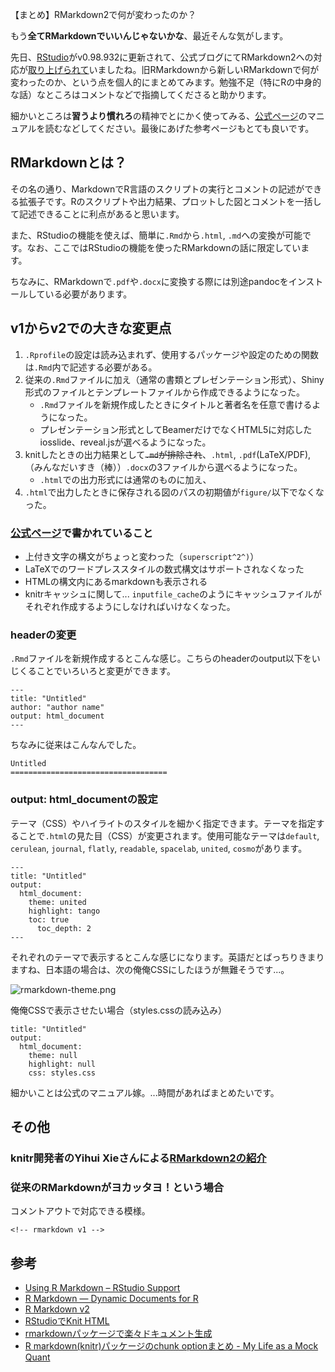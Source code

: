 【まとめ】RMarkdown2で何が変わったのか？

もう**全てRMarkdownでいいんじゃないかな**、最近そんな気がします。

先日、[RStudio]()がv0.98.932に更新されて、公式ブログにてRMarkdown2への対応が[取り上げられて](http://blog.rstudio.org/2014/06/18/r-markdown-v2/)いましたね。旧RMarkdownから新しいRMarkdownで何が変わったのか、という点を個人的にまとめてみます。勉強不足（特にRの中身的な話）なところはコメントなどで指摘してくださると助かります。

細かいところは**習うより慣れろ**の精神でとにかく使ってみる、[公式ページ](http://rmarkdown.rstudio.com/)のマニュアルを読むなどしてください。最後にあげた参考ページもとても良いです。

## RMarkdownとは？

その名の通り、MarkdownでR言語のスクリプトの実行とコメントの記述ができる拡張子です。Rのスクリプトや出力結果、プロットした図とコメントを一括して記述できることに利点があると思います。

また、RStudioの機能を使えば、簡単に`.Rmd`から`.html`, `.md`への変換が可能です。なお、ここではRStudioの機能を使ったRMarkdownの話に限定しています。

ちなみに、RMarkdownで`.pdf`や`.docx`に変換する際には別途pandocをインストールしている必要があります。

## v1からv2での大きな変更点

1. `.Rprofile`の設定は読み込まれず、使用するパッケージや設定のための関数は`.Rmd`内で記述する必要がある。
1.  従来の`.Rmd`ファイルに加え（通常の書類とプレゼンテーション形式）、Shiny形式のファイルとテンプレートファイルから作成できるようになった。
    * `.Rmd`ファイルを新規作成したときにタイトルと著者名を任意で書けるようになった。
    * プレゼンテーション形式としてBeamerだけでなくHTML5に対応したiosslide、reveal.jsが選べるようになった。
1. knitしたときの出力結果として<del>`.md`が排除され</del>、`.html`, `.pdf`(LaTeX/PDF), （みんなだいすき（棒））`.docx`の3ファイルから選べるようになった。
    * `.html`での出力形式には通常のものに加え、
1. `.html`で出力したときに保存される図のパスの初期値が`figure/`以下でなくなった。

### [公式ページ](http://rmarkdown.rstudio.com/authoring_migrating_from_v1.html)で書かれていること
    
* 上付き文字の構文がちょっと変わった（`superscript^2^)`）
* LaTeXでのワードプレススタイルの数式構文はサポートされなくなった
* HTMLの構文内にあるmarkdownも表示される
* knitrキャッシュに関して... `inputfile_cache`のようにキャッシュファイルがそれぞれ作成するようにしなければいけなくなった。

### headerの変更

`.Rmd`ファイルを新規作成するとこんな感じ。こちらのheaderのoutput以下をいじくることでいろいろと変更ができます。

```{r}
---
title: "Untitled"
author: "author name"
output: html_document
---
```

ちなみに従来はこんなんでした。

```{r}
Untitled
===================================
```

### output: html_documentの設定

テーマ（CSS）やハイライトのスタイルを細かく指定できます。テーマを指定することで`.html`の見た目（CSS）が変更されます。使用可能なテーマは`default`, `cerulean`, `journal`, `flatly`, `readable`, `spacelab`, `united`, `cosmo`があります。

```{r}
---
title: "Untitled"
output: 
  html_document:
    theme: united
    highlight: tango
    toc: true
      toc_depth: 2
---
```

それぞれのテーマで表示するとこんな感じになります。英語だとばっちりきまりますね、日本語の場合は、次の俺俺CSSにしたほうが無難そうです...。

![rmarkdown-theme.png](https://qiita-image-store.s3.amazonaws.com/0/19462/899876d9-1355-62ca-6599-2bb21a691bb5.png "rmarkdown-theme.png")


俺俺CSSで表示させたい場合（styles.cssの読み込み）

```{r}
title: "Untitled"
output:
  html_document:
    theme: null
    highlight: null
    css: styles.css
```

細かいことは公式のマニュアル嫁。...時間があればまとめたいです。


## その他

### knitr開発者のYihui Xieさんによる[RMarkdown2の紹介](http://vimeo.com/94181521)



### 従来のRMarkdownがヨカッタヨ！という場合

コメントアウトで対応できる模様。

```{r}
<!-- rmarkdown v1 -->
```

## 参考

* [Using R Markdown – RStudio Support](https://support.rstudio.com/hc/en-us/articles/200552086-Using-R-Markdown)
* [R Markdown — Dynamic Documents for R](http://rmarkdown.rstudio.com/)
* [R Markdown v2](http://blog.rstudio.org/2014/06/18/r-markdown-v2/)
* [RStudioでKnit HTML](http://plaza.umin.ac.jp/~takeshou/R/RmdToHTML.html)
* [rmarkdownパッケージで楽々ドキュメント生成](http://kohske.github.io/R/rmarkdown/)
* [R markdown(knitr)パッケージのchunk optionまとめ - My Life as a Mock Quant](http://d.hatena.ne.jp/teramonagi/20130615/1371303616)
